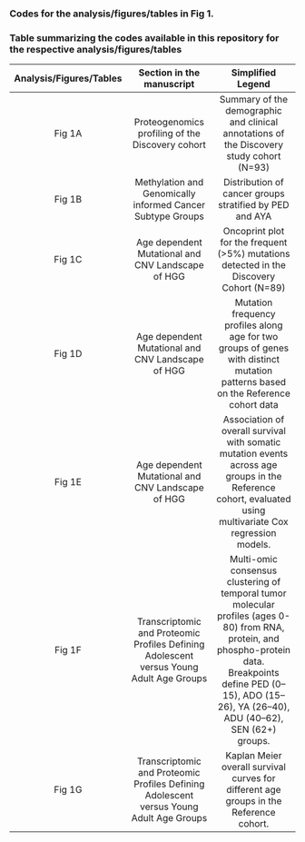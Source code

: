 ### Codes for the analysis/figures/tables in Fig 1\.

### Table summarizing the codes available in this repository for the respective analysis/figures/tables

| Analysis/Figures/Tables | Section in the manuscript | Simplified Legend |
| :---: | :---: | :---: |
| Fig 1A | Proteogenomics profiling of the Discovery cohort | Summary of the demographic and clinical annotations of the Discovery study cohort (N=93) |
| Fig 1B | Methylation and Genomically informed Cancer Subtype Groups | Distribution of cancer groups stratified by PED and AYA  |
| Fig 1C | Age dependent Mutational and CNV Landscape of HGG | Oncoprint plot for the frequent (\>5%) mutations detected in the Discovery Cohort (N=89) |
| Fig 1D | Age dependent Mutational and CNV Landscape of HGG | Mutation frequency profiles along age for two groups of genes with distinct mutation patterns based on the Reference cohort data |
| Fig 1E | Age dependent Mutational and CNV Landscape of HGG | Association of overall survival with somatic mutation events across age groups in the Reference cohort, evaluated using multivariate Cox regression models. |
| Fig 1F | Transcriptomic and Proteomic Profiles Defining Adolescent versus Young Adult Age Groups | Multi-omic consensus clustering of temporal tumor molecular profiles (ages 0-80) from RNA, protein, and phospho-protein data. Breakpoints define PED (0–15), ADO (15–26), YA (26–40), ADU (40–62), SEN (62+) groups. |
| Fig 1G | Transcriptomic and Proteomic Profiles Defining Adolescent versus Young Adult Age Groups | Kaplan Meier overall survival curves for different age groups in the Reference cohort.  |

